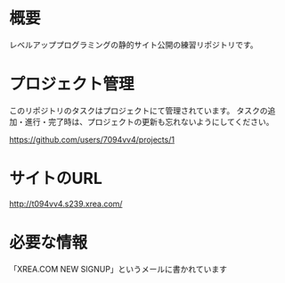 # 概要
レベルアッププログラミングの静的サイト公開の練習リポジトリです。

# プロジェクト管理

このリポジトリのタスクはプロジェクトにて管理されています。
タスクの追加・進行・完了時は、プロジェクトの更新も忘れないようにしてください。

https://github.com/users/7094vv4/projects/1

# サイトのURL

http://t094vv4.s239.xrea.com/

# 必要な情報
「XREA.COM NEW SIGNUP」というメールに書かれています

